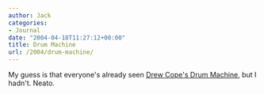 ```yaml
---
author: Jack
categories:
- Journal
date: "2004-04-18T11:27:12+00:00"
title: Drum Machine
url: /2004/drum-machine/
---
```


My guess is that everyone's already seen [Drew Cope's Drum Machine][1], but I hadn't. Neato.

 [1]: http://www.rockstargames.com/upload/swf/winners/multimedia/drewcope.html